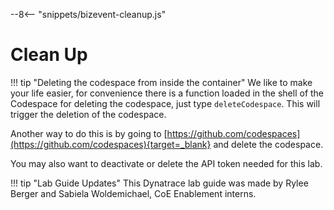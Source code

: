 --8<-- "snippets/bizevent-cleanup.js"
# Clean Up

!!! tip "Deleting the codespace from inside the container"
    We like to make your life easier, for convenience there is a function loaded in the shell of the Codespace for deleting the codespace, just type `deleteCodespace`. This will trigger the deletion of the codespace.

Another way to do this is by going to [https://github.com/codespaces](https://github.com/codespaces){target=_blank} and delete the codespace.

You may also want to deactivate or delete the API token needed for this lab.

!!! tip "Lab Guide Updates"
    This Dynatrace lab guide was made by Rylee Berger and Sabiela Woldemichael, CoE Enablement interns.
